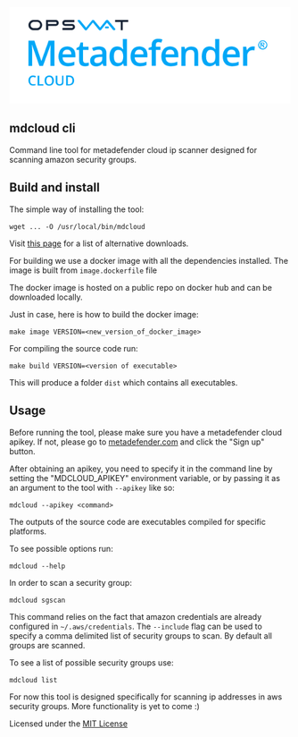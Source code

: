 ![Logo](/images/logo.png?raw=true)

mdcloud cli
------------
Command line tool for metadefender cloud ip scanner designed for scanning amazon security groups.

## Build and install

The simple way of installing the tool:
```
wget ... -O /usr/local/bin/mdcloud
```

Visit [this page]() for a list of alternative downloads.

For building we use a docker image with all the dependencies installed. The image is built from `image.dockerfile` file

The docker image is hosted on a public repo on docker hub and can be downloaded locally.

Just in case, here is how to build the docker image:

```
make image VERSION=<new_version_of_docker_image>
```

For compiling the source code run:

```
make build VERSION=<version of executable>
```

This will produce a folder `dist` which contains all executables.

## Usage

Before running the tool, please make sure you have a metadefender cloud apikey. If not, please go to [metadefender.com](https://www.metadefender.com) and click the "Sign up" button.

After obtaining an apikey, you need to specify it in the command line by setting the "MDCLOUD_APIKEY" environment variable, or by passing it as an argument to the tool with `--apikey` like so:

```
mdcloud --apikey <command>
```

The outputs of the source code are executables compiled for specific platforms.

To see possible options run:
```
mdcloud --help

```

In order to scan a security group:
```
mdcloud sgscan
```

This command relies on the fact that amazon credentials are already configured in `~/.aws/credentials`.
The `--include` flag can be used to specify a comma delimited list of security groups to scan. By default all groups are scanned.

To see a list of possible security groups use:

```
mdcloud list
```

For now this tool is designed specifically for scanning ip addresses in aws security groups. More functionality is yet to come :)

Licensed under the [MIT License](https://opensource.org/licenses/MIT)

